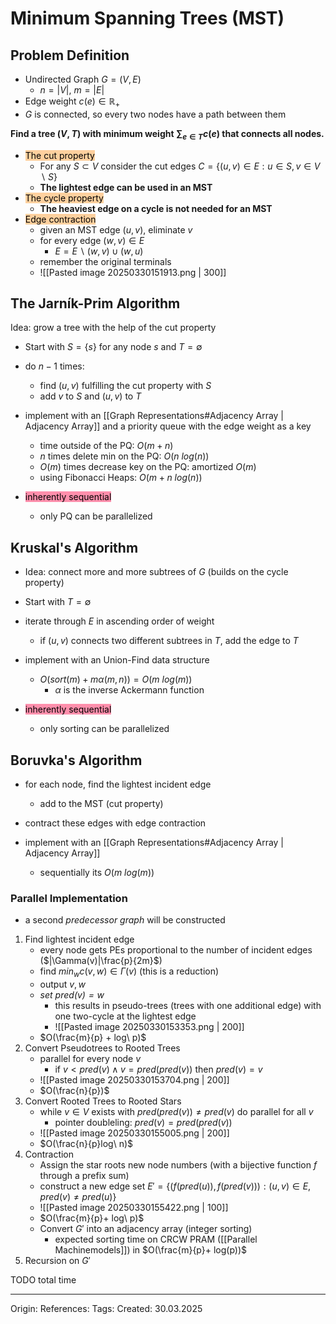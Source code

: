 # Minimum Spanning Trees (MST)

## Problem Definition

- Undirected Graph $G = (V, E)$ 
	- $n = |V|$, $m = |E|$
- Edge weight  $c(e) \in \mathbb{R}_+$ 
- $G$ is connected, so every two nodes have a path between them

**Find a tree $(V, T)$ with minimum weight $\sum_{e \in T} c(e)$ that connects all nodes.**

- <mark style="background: #FFB86CA6;">The cut property</mark>
	- For any $S \subset V$ consider the cut edges $C = \{(u, v) \in E : u \in S, v \in V \backslash S\}$
	- **The lightest edge can be used in an MST**
- <mark style="background: #FFB86CA6;">The cycle property</mark>
	- **The heaviest edge on a cycle is not needed for an MST**
- <mark style="background: #FFB86CA6;">Edge contraction</mark>
	- given an MST edge $(u,v)$, eliminate $v$
	- for every edge $(w,v) \in E$
		- $E = E \backslash (w, v) \cup (w, u)$
	- remember the original terminals
	- ![[Pasted image 20250330151913.png | 300]]

## The Jarník-Prim Algorithm

Idea: grow a tree with the help of the cut property

 - Start with $S = \{s\}$ for any node $s$ and $T = \emptyset$ 
 - do $n-1$ times: 
	 - find $(u,v)$ fulfilling the cut property with $S$
	 - add $v$ to $S$ and $(u,v)$ to $T$

- implement with an [[Graph Representations#Adjacency Array | Adjacency Array]] and a priority queue with the edge weight as a key
	- time outside of the PQ: $O(m+n)$
	- $n$ times delete min on the PQ: $O(n\ log(n))$
	- $O(m)$ times decrease key on the PQ: amortized $O(m)$
	- using Fibonacci Heaps: $O(m + n\ log(n))$ 
- <mark style="background: #FF5582A6;">inherently sequential</mark>
	- only PQ can be parallelized

## Kruskal's Algorithm

- Idea: connect more and more subtrees of $G$ (builds on the cycle property)

- Start with $T = \emptyset$
- iterate through $E$ in ascending order of weight
	- if $(u,v)$ connects two different subtrees in $T$, add the edge to $T$

- implement with an Union-Find data structure
	- $O(sort(m) + m\alpha(m, n)) = O(m\ log(m))$
		- $\alpha$ is the inverse Ackermann function
- <mark style="background: #FF5582A6;">inherently sequential</mark>
	- only sorting can be parallelized

## Boruvka's Algorithm

 - for each node, find the lightest incident edge
	 - add to the MST (cut property)
- contract these edges with edge contraction

- implement with an [[Graph Representations#Adjacency Array | Adjacency Array]] 
	- sequentially its $O(m\ log(m))$

### Parallel Implementation

- a second *predecessor graph* will be constructed

1. Find lightest incident edge
	- every node gets PEs proportional to the number of incident edges ($|\Gamma(v)|\frac{p}{2m}$) 
	- find $min_w c(v,w) \in \Gamma(v)$ (this is a reduction)
	- output $v, w$
	- *set $pred(v) = w$*
		- this results in pseudo-trees (trees with one additional edge) with one two-cycle at the lightest edge
		- ![[Pasted image 20250330153353.png | 200]]
	- $O(\frac{m}{p} + log\ p)$
2. Convert Pseudotrees to Rooted Trees
	- parallel for every node $v$
		- if $v < pred(v) \wedge v = pred(pred(v))$ then $pred(v) = v$
	- ![[Pasted image 20250330153704.png | 200]]
	- $O(\frac{n}{p})$ 
3. Convert Rooted Trees to Rooted Stars
	- while $v \in V$ exists with $pred(pred(v)) \neq pred(v)$ do parallel for all $v$
		- pointer doubleling: $pred(v) = pred(pred(v))$
	- ![[Pasted image 20250330155005.png | 200]]
	- $O(\frac{n}{p}log\ n)$
4. Contraction
	- Assign the star roots new node numbers (with a bijective function $f$ through a prefix sum)
	- construct a new edge set $E' = \{(f(pred(u)), f(pred(v))): (u,v) \in E, pred(v) \neq pred(u)\}$
	- ![[Pasted image 20250330155422.png | 100]]
	- $O(\frac{m}{p}+ log\ p)$
	- Convert $G'$ into an adjacency array (integer sorting)
		- expected sorting time on CRCW PRAM ([[Parallel Machinemodels]]) in $O(\frac{m}{p}+ log(p))$ 
5. Recursion on $G'$ 


TODO total time

---

Origin: 
References: 
Tags: 
Created: 30.03.2025

